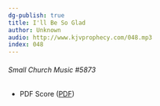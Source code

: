 ```yaml
---
dg-publish: true
title: I'll Be So Glad
author: Unknown
audio: http://www.kjvprophecy.com/048.mp3
index: 048
---
```


<h6>Small Church Music #5873</h6>
<ul>
 <li>PDF Score (<a href=""/media/fetch/186419"">PDF</a>)</li>
</ul>
